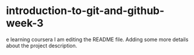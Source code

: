 # introduction-to-git-and-github-week-3
e learning coursera
I am editing the README file. Adding some more details about the project description.
